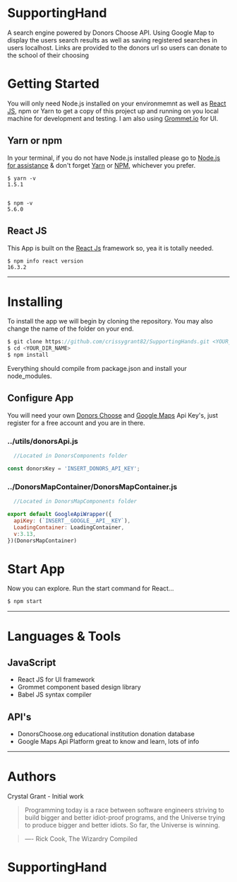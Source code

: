 # SupportingHand

A search engine powered by Donors Choose API. Using Google Map to display the users search results as well as saving registered searches in users localhost. Links are provided to the donors url so users can donate to the school of their choosing

# Getting Started

You will only need Node.js installed on your environmemnt as well as [React JS](https://reactjs.org/), npm or Yarn to get a copy of this project up and running on you local machine for development and testing. I am also using [Grommet.io](http://grommet.io) for UI.

## Yarn or npm

In your terminal, if you do not have Node.js installed please go to [Node.js for assistance](https://nodejs.org/en/download/) & don't forget [Yarn](https://yarnpkg.com/en/) or [NPM](https://www.npmjs.com/), whichever you prefer.

```
$ yarn -v
1.5.1


$ npm -v
5.6.0
```

## React JS

This App is built on the [React Js](https://reactjs.org) framework so, yea it is totally needed.

```
$ npm info react version
16.3.2
```
***


# Installing

To install the app we will begin by cloning the repository. You may also change the name of the folder on your end.

```JavaScript
$ git clone https://github.com/crissygrant82/SupportingHands.git <YOUR_DIR_NAME>
$ cd <YOUR_DIR_NAME>
$ npm install
```
Everything should compile from package.json and install your node_modules.

## Configure App

You will need your own [Donors Choose](https://data.donorschoose.org) and [Google Maps](https://cloud.google.com/maps-platform/) Api Key's, just register for a free account and you are in there.

### ../utils/donorsApi.js


```JavaScript
  //Located in DonorsComponents folder

const donorsKey = 'INSERT_DONORS_API_KEY';
```

### ../DonorsMapContainer/DonorsMapContainer.js


```JavaScript
  //Located in DonorsMapComponents folder

export default GoogleApiWrapper({
  apiKey: (`INSERT__GOOGLE__API__KEY`),
  LoadingContainer: LoadingContainer,
  v:3.13,
})(DonorsMapContainer)
```

# Start App

Now you can explore. Run the start command for React...

```JavaScript
$ npm start
```

***

# Languages & Tools

## JavaScript

* React JS for UI framework
* Grommet component based design library
* Babel JS syntax compiler

## API's

* DonorsChoose.org educational institution donation database
* Google Maps Api Platform great to know and learn, lots of info

***

# Authors

Crystal Grant - Initial work

> Programming today is a race between software engineers striving to build bigger and better idiot-proof
> programs, and the Universe trying to produce bigger and better idiots. So far, the Universe is winning.

> ―- Rick Cook, The Wizardry Compiled

# SupportingHand
